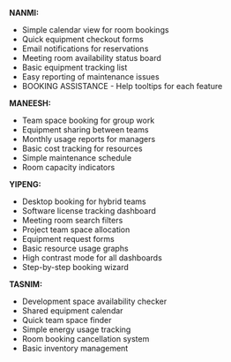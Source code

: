**NANMI:**

- Simple calendar view for room bookings
- Quick equipment checkout forms
- Email notifications for reservations
- Meeting room availability status board
- Basic equipment tracking list
- Easy reporting of maintenance issues
- BOOKING ASSISTANCE - Help tooltips for each feature

**MANEESH:**

- Team space booking for group work
- Equipment sharing between teams
- Monthly usage reports for managers
- Basic cost tracking for resources
- Simple maintenance schedule
- Room capacity indicators

**YIPENG:**

- Desktop booking for hybrid teams
- Software license tracking dashboard
- Meeting room search filters
- Project team space allocation
- Equipment request forms
- Basic resource usage graphs
- High contrast mode for all dashboards
- Step-by-step booking wizard

**TASNIM:**

- Development space availability checker
- Shared equipment calendar
- Quick team space finder
- Simple energy usage tracking
- Room booking cancellation system
- Basic inventory management